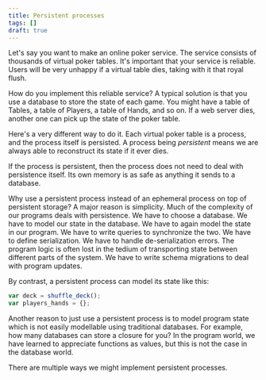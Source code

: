 ```yaml
---
title: Persistent processes
tags: []
draft: true
---
```


Let's say you want to make an online poker service. 
The service consists of thousands of virtual poker tables. 
It's important that your service is reliable. 
Users will be very unhappy if a virtual table dies, 
taking with it that royal flush.

How do you implement this reliable service? 
A typical solution is that 
you use a database to store the state of each game. 
You might have a table of Tables, 
a table of Players, 
a table of Hands, 
and so on. 
If a web server dies, 
another one can pick up the state of the poker table.

Here's a very different way to do it. 
Each virtual poker table is a process, 
and the process itself is persisted. 
A process being _persistent_
means we are always able to reconstruct its state if it ever dies.

If the process is persistent, 
then the process does not need to deal with persistence itself. 
Its own memory is as safe as anything it sends to a database.

Why use a persistent process 
instead of an ephemeral process on top of persistent storage? 
A major reason is simplicity. 
Much of the complexity of our programs deals with persistence. 
We have to choose a database. 
We have to model our state in the database. 
We have to again model the state in our program. 
We have to write queries to synchronize the two. 
We have to define serialization. 
We have to handle de-serialization errors. 
The program logic is often lost 
in the tedium of transporting state between different parts of the system. 
We have to write schema migrations to deal with program updates.

By contrast, a persistent process can model its state like this:

```js
var deck = shuffle_deck(); 
var players_hands = {};
```

Another reason to just use a persistent process 
is to model program state 
which is not easily modellable using traditional databases. 
For example, how many databases can store a closure for you? 
In the program world, 
we have learned to appreciate functions as values, 
but this is not the case in the database world.

There are multiple ways we might implement persistent processes.
